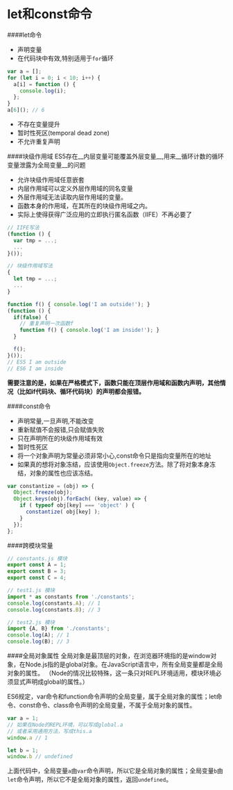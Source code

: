 let和const命令
===
####let命令
- 声明变量
- 在代码块中有效,特别适用于`for`循环
```js
var a = [];
for (let i = 0; i < 10; i++) {
  a[i] = function () {
    console.log(i);
  };
}
a[6](); // 6
```
- 不存在变量提升
- 暂时性死区(temporal dead zone)
- 不允许重复声明

####块级作用域
ES5存在__内层变量可能覆盖外层变量__,用来__循环计数的循环变量泄露为全局变量__的问题
- 允许块级作用域任意嵌套
- 内层作用域可以定义外层作用域的同名变量
- 外层作用域无法读取内层作用域的变量。
- 函数本身的作用域，在其所在的块级作用域之内。
- 实际上使得获得广泛应用的立即执行匿名函数（IIFE）不再必要了

```js
// IIFE写法
(function () {
  var tmp = ...;
  ...
}());

// 块级作用域写法
{
  let tmp = ...;
  ...
}
```
```js
function f() { console.log('I am outside!'); }
(function () {
  if(false) {
    // 重复声明一次函数f
    function f() { console.log('I am inside!'); }
  }

  f();
}());
// ES5 I am outside
// ES6 I am inside
```
__需要注意的是，如果在严格模式下，函数只能在顶层作用域和函数内声明，其他情况（比如if代码块、循环代码块）的声明都会报错。__

####const命令
- 声明常量,一旦声明,不能改变
- 重新赋值不会报错,只会赋值失败
- 只在声明所在的块级作用域有效
- 暂时性死区
- 将一个对象声明为常量必须非常小心,const命令只是指向变量所在的地址
- 如果真的想将对象冻结，应该使用`Object.freeze`方法。除了将对象本身冻结，对象的属性也应该冻结。
```js
var constantize = (obj) => {
  Object.freeze(obj);
  Object.keys(obj).forEach( (key, value) => {
    if ( typeof obj[key] === 'object' ) {
      constantize( obj[key] );
    }
  });
};
```
####跨模块常量

```js
// constants.js 模块
export const A = 1;
export const B = 3;
export const C = 4;

// test1.js 模块
import * as constants from './constants';
console.log(constants.A); // 1
console.log(constants.B); // 3

// test2.js 模块
import {A, B} from './constants';
console.log(A); // 1
console.log(B); // 3
```
####全局对象属性
全局对象是最顶层的对象，在浏览器环境指的是window对象，在Node.js指的是global对象。在JavaScript语言中，所有全局变量都是全局对象的属性。
（Node的情况比较特殊，这一条只对REPL环境适用，模块环境必须显式声明成global的属性。）

ES6规定，var命令和function命令声明的全局变量，属于全局对象的属性；let命令、const命令、class命令声明的全局变量，不属于全局对象的属性。
```js
var a = 1;
// 如果在Node的REPL环境，可以写成global.a
// 或者采用通用方法，写成this.a
window.a // 1

let b = 1;
window.b // undefined
```
上面代码中，全局变量`a`由`var`命令声明，所以它是全局对象的属性；全局变量`b`由`let`命令声明，所以它不是全局对象的属性，返回`undefined`。
